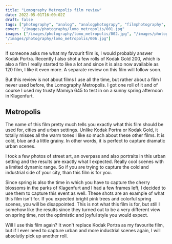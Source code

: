 ```yaml
---
title: "Lomography Metropolis film review"
date: 2022-05-01T16:00:02Z
draft: false
tags: ["photography", "analog", "analogphotograpy", "filmphotography", "review"]
cover: "/images/photography/lomo_metropolis/001.jpg"
images: ["/images/photography/lomo_metropolis/002.jpg", "/images/photography/lomo_metropolis/003.jpg", "/images/photography/lomo_metropolis/004.jpg", "/images/photography/lomo_metropolis/005.jpg",
"/images/photography/lomo_metropolis/006.jpg"]
---
```

If someone asks me what my favourit film is, I would probably answer Kodak Portra. Recently I also shot a few rolls of Kodak Gold 200, which is also a film I really started to like a lot and since it is also now available as 120 film, I like it even more. A separate review on this film will follow soon. 

But this review is not about films I use all the time, but rather about a film I never used before, the Lomography Metropolis. I got one roll of it and of course I used my trusty Mamiya 645 to test in on a sunny spring afternoon in Klagenfurt.

## Metropolis
The name of this film pretty much tells you exactly what this film should be used for, cities and urban settings. Unlike Kodak Portra or Kodak Gold, it totally misses all the warm tones I like so much about these other films. It is cold, blue and a little grainy. In other words, it is perfect to capture dramatic urban scenes.

I took a few photos of street art, an overpass and also portraits in this urban setting and the results are exactly what I expected. Really cool scenes with a limited dynamic range. So if you are trying to capture the cold and industrial side of your city, than this film is for you.

Since spring is also the time in which you have to capture the cherry blossoms in the parks of Klagenfurt and I had a few frames left, I decided to use them to capture this event as well. These shots are an example of what this film isn't for. If you expected bright pink trees and colorful spring scenes, you will be disappointed. This is not what this film is for, but still I somehow like the results since they turned out to be a very different view on spring time, not the optimistic and joyful style you would expect.

Will I use this film again? It won't replace Kodak Portra as my favourite film, but if I ever need to capture urban and more industrial scenes again, I will absolutly pick up another roll.

